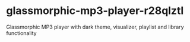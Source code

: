 # glassmorphic-mp3-player-r28qlztl
Glassmorphic MP3 player with dark theme, visualizer, playlist and library functionality
